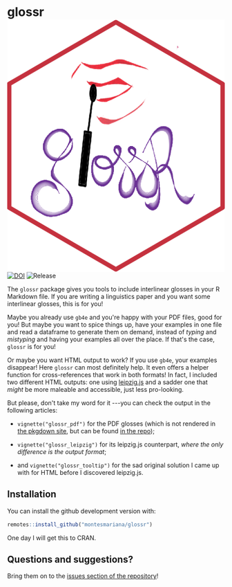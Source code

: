 # glossr <img src="man/figures/logo.png" align="right" />

<!-- badges: start -->

[![DOI](https://zenodo.org/badge/485119883.svg)](https://zenodo.org/badge/latestdoi/485119883)
![Release](https://img.shields.io/github/v/release/montesmariana/glossr)

<!-- badges: end -->

The `glossr` package gives you tools to include interlinear glosses in your R Markdown file.
If you are writing a linguistics paper and you want some interlinear glosses, this is for you!

Maybe you already use `gb4e` and you're happy with your PDF files, good for you!
But maybe you want to spice things up, have your examples in one file and read a dataframe
to generate them on demand, instead of *typing* and *mistyping* and having your examples
all over the place. If that's the case, `glossr` is for you!

Or maybe you want HTML output to work? If you use `gb4e`, your examples disappear!
Here `glossr` can most definitely help. It even offers a helper function for cross-references
that work in both formats! In fact, I included two different HTML outputs: one using [leipzig.js](https://bdchauvette.net/leipzig.js)
and a sadder one that *might* be more maleable and accessible, just less pro-looking.

But please, don't take my word for it ---you can check the output in the following articles:

- `vignette("glossr_pdf")` for the PDF glosses (which is not rendered in [the pkgdown site](https://montesmariana.github.io/glossr), but can be found [in the repo](https://github.com/montesmariana/glossr/blob/v0.1.0/inst/pdf/glossr_pdf.pdf));

- `vignette("glossr_leipzig")` for its leipzig.js counterpart, _where the only difference is the output format_;

- and `vignette("glossr_tooltip")` for the sad original solution I came up with for HTML before I discovered leipzig.js.

## Installation

You can install the github development version with:

``` r
remotes::install_github("montesmariana/glossr")
```

One day I will get this to CRAN.

## Questions and suggestions?

Bring them on to the [issues section of the repository](https://github.com/montesmariana/glossr/issues)!
